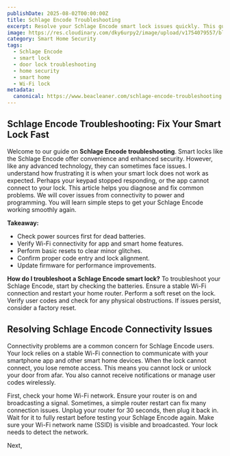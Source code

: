 ```yaml
---
publishDate: 2025-08-02T00:00:00Z
title: Schlage Encode Troubleshooting
excerpt: Resolve your Schlage Encode smart lock issues quickly. This guide offers expert Schlage Encode troubleshooting tips for connectivity, battery, and keypad problems.
image: https://res.cloudinary.com/dky6urpy2/image/upload/v1754079557/blog_image_1754079556_gq0b3q.webp
category: Smart Home Security
tags:
  - Schlage Encode
  - smart lock
  - door lock troubleshooting
  - home security
  - smart home
  - Wi-Fi lock
metadata:
  canonical: https://www.beacleaner.com/schlage-encode-troubleshooting
---
```


## Schlage Encode Troubleshooting: Fix Your Smart Lock Fast

Welcome to our guide on **Schlage Encode troubleshooting**. Smart locks like the Schlage Encode offer convenience and enhanced security. However, like any advanced technology, they can sometimes face issues. I understand how frustrating it is when your smart lock does not work as expected. Perhaps your keypad stopped responding, or the app cannot connect to your lock. This article helps you diagnose and fix common problems. We will cover issues from connectivity to power and programming. You will learn simple steps to get your Schlage Encode working smoothly again.

**Takeaway:**
*   Check power sources first for dead batteries.
*   Verify Wi-Fi connectivity for app and smart home features.
*   Perform basic resets to clear minor glitches.
*   Confirm proper code entry and lock alignment.
*   Update firmware for performance improvements.

**How do I troubleshoot a Schlage Encode smart lock?**
To troubleshoot your Schlage Encode, start by checking the batteries. Ensure a stable Wi-Fi connection and restart your home router. Perform a soft reset on the lock. Verify user codes and check for any physical obstructions. If issues persist, consider a factory reset.

## Resolving Schlage Encode Connectivity Issues

Connectivity problems are a common concern for Schlage Encode users. Your lock relies on a stable Wi-Fi connection to communicate with your smartphone app and other smart home devices. When the lock cannot connect, you lose remote access. This means you cannot lock or unlock your door from afar. You also cannot receive notifications or manage user codes wirelessly.

First, check your home Wi-Fi network. Ensure your router is on and broadcasting a signal. Sometimes, a simple router restart can fix many connection issues. Unplug your router for 30 seconds, then plug it back in. Wait for it to fully restart before testing your Schlage Encode again. Make sure your Wi-Fi network name (SSID) is visible and broadcasted. Your lock needs to detect the network.

Next,